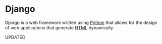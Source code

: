 # Django

Django is a web framework written using [Python](/wiki/Python) that allows for the design of web applications that generate [HTML](/wiki/HTML) dynamically.

UPDATED